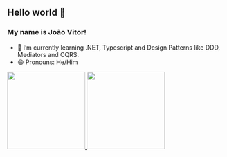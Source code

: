## Hello world 👋

### My name is João Vitor!

<!-- - 🔭 I’m currently working on ... -->
- 🌱 I’m currently learning .NET, Typescript and Design Patterns like DDD, Mediators and CQRS.
- 😄 Pronouns: He/Him
<!--- 👯 I’m looking to collaborate on ...-->

<div>
  <a href="#">
  <img height="180em" src="https://github-readme-stats.vercel.app/api?username=jvbs&show_icons=true&theme=dark&include_all_commits=true&count_private=true"/>
  <img height="180em" src="https://github-readme-stats.vercel.app/api/top-langs/?username=jvbs&layout=compact&langs_count=7&theme=dark"/>
</div>
